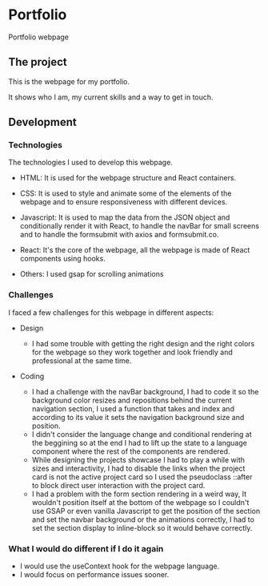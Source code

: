 # Portfolio

Portfolio webpage

## The project

This is the webpage for my portfolio.

It shows who I am, my current skills and a way to get in touch.

## Development

### Technologies

The technologies I used to develop this webpage.

- HTML:
  It is used for the webpage structure and React containers.

- CSS:
  It is used to style and animate some of the elements of the webpage and to ensure responsiveness with different devices.

- Javascript:
  It is used to map the data from the JSON object and conditionally render it with React, to handle the navBar for small screens and to handle the formsubmit with axios and formsubmit.co.

- React:
  It's the core of the webpage, all the webpage is made of React components using hooks.

- Others:
  I used gsap for scrolling animations

### Challenges

I faced a few challenges for this webpage in different aspects:

- Design

  - I had some trouble with getting the right design and the right colors for the webpage so they work together and look friendly and professional at the same time.

- Coding
  - I had a challenge with the navBar background, I had to code it so the background color resizes and repositions behind the current navigation section, I used a function that takes and index and according to its value it sets the navigation background size and position.
  - I didn't consider the language change and conditional rendering at the beggining so at the end I had to lift up the state to a language component where the rest of the components are rendered.
  - While designing the projects showcase I had to play a while with sizes and interactivity, I had to disable the links when the project card is not the active project card so I used the pseudoclass ::after to block direct user interaction with the project card.
  - I had a problem with the form section rendering in a weird way, It wouldn't position itself at the bottom of the webpage so I couldn't use GSAP or even vanilla Javascript to get the position of the section and set the navbar background or the animations correctly, I had to set the section display to inline-block so it would behave correctly.

### What I would do different if I do it again

- I would use the useContext hook for the webpage language.
- I would focus on performance issues sooner.
